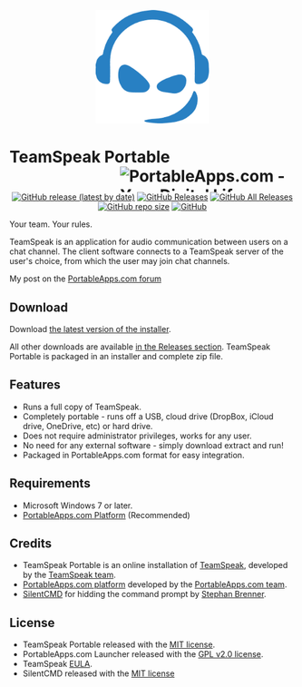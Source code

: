 <p align="center">
	<img src="./TeamSpeakPortable/App/AppInfo/appicon_256.png" width="200" alt="TeamSpeak logo" title="TeamSpeak logo" />
</p>

# TeamSpeak Portable<a href="https://portableapps.com/"><img src="https://cdn.portableapps.com/portableapps.com_1546.png" width="309" height="45" alt="PortableApps.com - Your Digital Life, Anywhere" title="PortableApps.com - Your Digital Life, Anywhere" align="right"></a>

<p align="center">
	<a href="https://github.com/Makazzz/TeamSpeakPortable/releases/latest"><img alt="GitHub release (latest by date)" src="https://img.shields.io/github/v/release/Makazzz/TeamSpeakPortable?color=0cf&logo=**Choose**"></a>
	<a href="https://github.com/Makazzz/TeamSpeakPortable/releases/latest"><img alt="GitHub Releases" src="https://img.shields.io/github/downloads/Makazzz/TeamSpeakPortable/latest/total?color=blue"></a>
	<a href="https://github.com/Makazzz/TeamSpeakPortable/releases"><img alt="GitHub All Releases" src="https://img.shields.io/github/downloads/Makazzz/TeamSpeakPortable/total?color=0cf"></a>
	<a href="https://github.com/Makazzz/TeamSpeakPortable"><img alt="GitHub repo size" src="https://img.shields.io/github/repo-size/Makazzz/TeamSpeakPortable?color=blue"></a>
	<a href="https://raw.githubusercontent.com/Makazzz/TeamSpeakPortable/master/LICENSE"><img alt="GitHub" src="https://img.shields.io/github/license/Makazzz/TeamSpeakPortable?color=0cf"></a>
</p>

Your team. Your rules.

TeamSpeak is an application for audio communication between users on a chat channel. The client software connects to a TeamSpeak server of the user's choice, from which the user may join chat channels.

My post on the [PortableApps.com forum](https://portableapps.com/node/61234)

## Download

Download [the latest version of the installer][D1].

All other downloads are available [in the Releases section][D2]. TeamSpeak Portable
is packaged in an installer and complete zip file.

[D1]: https://github.com/Makazzz/TeamSpeakPortable/releases/latest
[D2]: https://github.com/Makazzz/TeamSpeakPortable/releases

## Features

*	Runs a full copy of TeamSpeak.
*	Completely portable - runs off a USB, cloud drive (DropBox, iCloud drive, OneDrive, etc) or hard drive.
*	Does not require administrator privileges, works for any user.
*	No need for any external software - simply download extract and run!
*	Packaged in PortableApps.com format for easy integration.

## Requirements

*	Microsoft Windows 7 or later.
*	[PortableApps.com Platform](https://PortableApps.com/download) (Recommended)

## Credits

*	TeamSpeak Portable is an online installation of [TeamSpeak](https://TeamSpeak.com/), developed by the [TeamSpeak team](https://TeamSpeak.com/).
*	[PortableApps.com platform](https://PortableApps.com/download) developed by the [PortableApps.com team](https://PortableApps.com).
*	[SilentCMD](https://github.com/stbrenner/SilentCMD) for hidding the command prompt by [Stephan Brenner](https://github.com/stbrenner).

## License

*	TeamSpeak Portable released with the [MIT license](https://raw.githubusercontent.com/Makazzz/TeamSpeakPortable/master/LICENSE).
*	PortableApps.com Launcher released with the [GPL v2.0 license](https://raw.githubusercontent.com/Makazzz/TeamSpeakPortable/master/TeamSpeakPortable/Other/Source/LauncherLicense.txt).
*	TeamSpeak [EULA](https://raw.githubusercontent.com/Makazzz/TeamSpeakPortable/master/TeamSpeakPortable/App/AppInfo/EULA.txt).
*	SilentCMD released with the [MIT license](https://raw.githubusercontent.com/stbrenner/SilentCMD/master/LICENSE)
